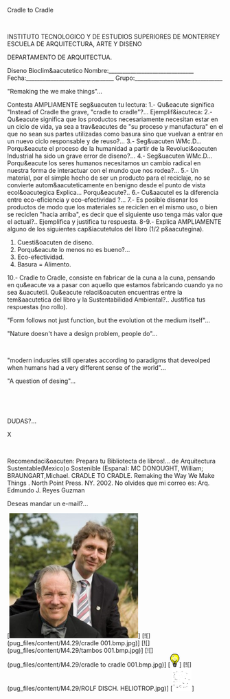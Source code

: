 

 Cradle to Cradle 




 
 
INSTITUTO TECNOLOGICO Y DE ESTUDIOS SUPERIORES DE MONTERREY 
ESCUELA DE ARQUITECTURA, ARTE Y DISENO 

DEPARTAMENTO DE ARQUITECTUA.


Diseno Bioclim&aacutetico
Nombre:_______________________________ 
Fecha:________________________________ 
Grupo:________________________________ 

"Remaking the we make things"... 

Contesta AMPLIAMENTE seg&uacuten tu lectura: 
1.- Qu&eacute significa "Instead of Cradle the grave, "cradle to cradle"?... Ejemplif&iacuteca: 
2.- Qu&eacute significa que los productos necesariamente necesitan estar en un ciclo de vida, ya sea a trav&eacutes de "su proceso y manufactura" en el que no sean sus partes utilizadas como basura sino que vuelvan a entrar en un nuevo ciclo responsable y de reuso?... 
3.- Seg&uacuten WMc.D... Porqu&eacute el proceso de la humanidad a partir de la Revoluci&oacuten Industrial ha sido un grave error de diseno?...
4.- Seg&uacuten WMc.D... Porqu&eacute los seres humanos necesitamos un cambio radical en nuestra forma de interactuar con el mundo que nos rodea?...
5.- Un material, por el simple hecho de ser un producto para el reciclaje, no se convierte autom&aacuteticamente en benigno desde el punto de vista ecol&oacutegica Explica... Porqu&eacute?.. 
6.- Cu&aacutel es la diferencia entre eco-eficiencia y eco-efectividad ?... 
7.- Es posible disenar los productos de modo que los materiales se reciclen en el mismo uso, o bien se reciclen "hacia arriba", es decir que el siguiente uso tenga más valor que el actual?.. Ejemplifica y justifica tu respuesta.
8-9.- Explica AMPLIAMENTE alguno de los siguientes cap&iacutetulos del libro (1/2 p&aacutegina). 

1. Cuesti&oacuten de diseno.
2. Porqu&eacute lo menos no es bueno?... 
3. Eco-efectividad.
4. Basura = Alimento.
 
10.- Cradle to Cradle, consiste en fabricar de la cuna a la cuna, pensando en qu&eacute va a pasar con aquello que estamos fabricando cuando ya no sea &uacutetil. Qu&eacute relaci&oacuten encuentras entre la tem&aacutetica del libro y la Sustentabilidad Ambiental?.. Justifica tus respuestas (no rollo). 



"Form follows not just function, but the evolution ot the medium itself"... 
 


 "Nature doesn't have a design problem, people do"...   












  
 
"modern indusries still operates according to paradigms that deveolped when humans had a very different sense of the world"...
 


 "A question of desing"... 






 

 













DUDAS?...
 



X




 


Recomendaci&oacuten: Prepara tu Bibliotecta de libros!... de Arquitectura Sustentable(Mexico)o Sostenible (Espana):
MC DONOUGHT, William; BRAUNGART,Michael. CRADLE TO CRADLE. Remaking the Way We Make Things . North Point Press. NY. 2002. No olvides que mi correo es: 
 Arq. Edmundo J. Reyes Guzman 






Deseas mandar un e-mail?...




[![](pug_files/content/M4.29/WmcD.jpg)]
[![](pug_files/content/M4.29/cradle 001.bmp.jpg)]
[![](pug_files/content/M4.29/tambos 001.bmp.jpg)]
[![](pug_files/content/M4.29/cradle to cradle 001.bmp.jpg)]
[![](pug_files/content/M4.29/sugerencias.gif)]
[![](pug_files/content/M4.29/ROLF DISCH. HELIOTROP.jpg)]
[![](pug_files/content/M4.29/email_41.gif)]
